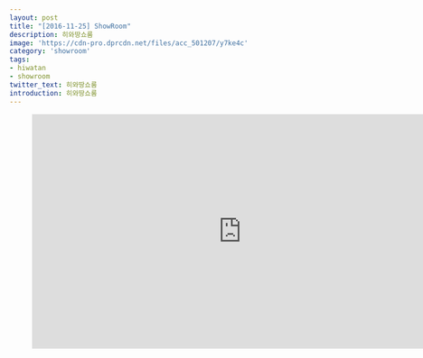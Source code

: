 ```yaml
---
layout: post
title: "[2016-11-25] ShowRoom"
description: 히와땅쇼룸
image: 'https://cdn-pro.dprcdn.net/files/acc_501207/y7ke4c'
category: 'showroom'
tags:
- hiwatan
- showroom
twitter_text: 히와땅쇼룸
introduction: 히와땅쇼룸
---
```

<figure class="video_container">
<iframe width="740" height="416" src="https://serviceapi.nmv.naver.com/flash/convertIframeTag.nhn?vid=7A812A499D6569C8417953A1924EB5783E87&outKey=V122f07ada8eb9f06d4424942abb4ce7e0336f7ebf543f8a7297b4942abb4ce7e0336" frameborder="no" scrolling="no"></iframe>
</figure>
